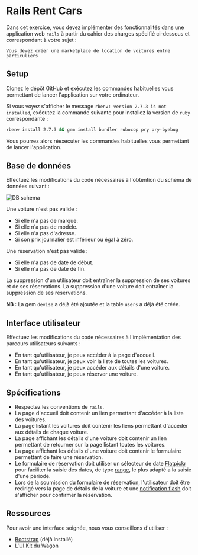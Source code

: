 # Rails Rent Cars

Dans cet exercice, vous devez implémenter des fonctionnalités dans une application web `rails` à partir du cahier des charges spécifié ci-dessous et correspondant à votre sujet :

```
Vous devez créer une marketplace de location de voitures entre particuliers
```

## Setup

Clonez le dépôt GitHub et exécutez les commandes habituelles vous permettant de lancer l'application sur votre ordinateur.

Si vous voyez s'afficher le message `rbenv: version 2.7.3 is not installed`, exécutez la commande suivante pour installez la version de `ruby` correspondante :

```bash
rbenv install 2.7.3 && gem install bundler rubocop pry pry-byebug
```

Vous pourrez alors réexécuter les commandes habituelles vous permettant de lancer l'application.

## Base de données

Effectuez les modifications du code nécessaires à l'obtention du schema de données suivant :

<img src="https://github.com/lewagon-assess/rails-rent-cars-challenge/blob/master/db_schema.png?raw=true" alt="DB schema">

Une voiture n'est pas valide :

- Si elle n'a pas de marque.
- Si elle n'a pas de modèle.
- Si elle n'a pas d'adresse.
- Si son prix journalier est inférieur ou égal à zéro.

Une réservation n'est pas valide :

- Si elle n'a pas de date de début.
- Si elle n'a pas de date de fin.

La suppression d'un utilisateur doit entraîner la suppression de ses voitures et de ses réservations. La suppression d'une voiture doit entraîner la suppression de ses réservations.

**NB :** La gem `devise` a déjà été ajoutée et la table `users` a déjà été créée.

## Interface utilisateur

Effectuez les modifications du code nécessaires à l'implémentation des parcours utilisateurs suivants :

- En tant qu'utilisateur, je peux accéder à la page d'accueil.
- En tant qu'utilisateur, je peux voir la liste de toutes les voitures.
- En tant qu'utilisateur, je peux accéder aux détails d'une voiture.
- En tant qu'utilisateur, je peux réserver une voiture.

## Spécifications

- Respectez les conventions de `rails`.
- La page d'accueil doit contenir un lien permettant d'accéder à la liste des voitures.
- La page listant les voitures doit contenir les liens permettant d'accéder aux détails de chaque voiture.
- La page affichant les détails d'une voiture doit contenir un lien permettant de retourner sur la page listant toutes les voitures.
- La page affichant les détails d'une voiture doit contenir le formulaire permettant de faire une réservation.
- Le formulaire de réservation doit utiliser un sélecteur de date <a href="https://flatpickr.js.org/examples/" target="_blank">Flatpickr</a> pour faciliter la saisie des dates, de type <a href="https://flatpickr.js.org/examples/#range-calendar" target="_blank">range</a>, le plus adapté a la saisie d'une période.
- Lors de la soumission du formulaire de réservation, l'utilisateur doit être redirigé vers la page de détails de la voiture et une <a href="https://www.rubyguides.com/2019/11/rails-flash-messages/" target="_blank">notification flash</a> doit s'afficher pour confirmer la réservation.

## Ressources

Pour avoir une interface soignée, nous vous conseillons d'utiliser :

- <a href="https://getbootstrap.com/docs/4.6/getting-started/introduction/" target="_blank">Bootstrap</a> (déjà installé)
- <a href="https://uikit.lewagon.com/" target="_blank">L'UI Kit du Wagon</a>
